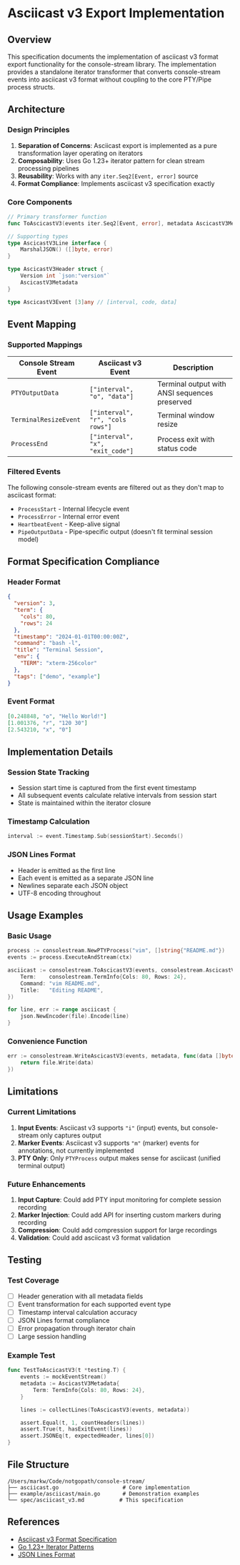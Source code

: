 # Asciicast v3 Export Implementation

## Overview

This specification documents the implementation of asciicast v3 format export functionality for the console-stream library. The implementation provides a standalone iterator transformer that converts console-stream events into asciicast v3 format without coupling to the core PTY/Pipe process structs.

## Architecture

### Design Principles

1. **Separation of Concerns**: Asciicast export is implemented as a pure transformation layer operating on iterators
2. **Composability**: Uses Go 1.23+ iterator pattern for clean stream processing pipelines
3. **Reusability**: Works with any `iter.Seq2[Event, error]` source
4. **Format Compliance**: Implements asciicast v3 specification exactly

### Core Components

```go
// Primary transformer function
func ToAscicastV3(events iter.Seq2[Event, error], metadata AscicastV3Metadata) iter.Seq2[AscicastV3Line, error]

// Supporting types
type AscicastV3Line interface {
    MarshalJSON() ([]byte, error)
}

type AscicastV3Header struct {
    Version int `json:"version"`
    AscicastV3Metadata
}

type AscicastV3Event [3]any // [interval, code, data]
```

## Event Mapping

### Supported Mappings

| Console Stream Event | Asciicast v3 Event | Description |
|---------------------|-------------------|-------------|
| `PTYOutputData` | `["interval", "o", "data"]` | Terminal output with ANSI sequences preserved |
| `TerminalResizeEvent` | `["interval", "r", "cols rows"]` | Terminal window resize |
| `ProcessEnd` | `["interval", "x", "exit_code"]` | Process exit with status code |

### Filtered Events

The following console-stream events are filtered out as they don't map to asciicast format:

- `ProcessStart` - Internal lifecycle event
- `ProcessError` - Internal error event
- `HeartbeatEvent` - Keep-alive signal
- `PipeOutputData` - Pipe-specific output (doesn't fit terminal session model)

## Format Specification Compliance

### Header Format

```json
{
  "version": 3,
  "term": {
    "cols": 80,
    "rows": 24
  },
  "timestamp": "2024-01-01T00:00:00Z",
  "command": "bash -l",
  "title": "Terminal Session",
  "env": {
    "TERM": "xterm-256color"
  },
  "tags": ["demo", "example"]
}
```

### Event Format

```json
[0.248848, "o", "Hello World!"]
[1.001376, "r", "120 30"]
[2.543210, "x", "0"]
```

## Implementation Details

### Session State Tracking

- Session start time is captured from the first event timestamp
- All subsequent events calculate relative intervals from session start
- State is maintained within the iterator closure

### Timestamp Calculation

```go
interval := event.Timestamp.Sub(sessionStart).Seconds()
```

### JSON Lines Format

- Header is emitted as the first line
- Each event is emitted as a separate JSON line
- Newlines separate each JSON object
- UTF-8 encoding throughout

## Usage Examples

### Basic Usage

```go
process := consolestream.NewPTYProcess("vim", []string{"README.md"})
events := process.ExecuteAndStream(ctx)

asciicast := consolestream.ToAscicastV3(events, consolestream.AscicastV3Metadata{
    Term:    consolestream.TermInfo{Cols: 80, Rows: 24},
    Command: "vim README.md",
    Title:   "Editing README",
})

for line, err := range asciicast {
    json.NewEncoder(file).Encode(line)
}
```

### Convenience Function

```go
err := consolestream.WriteAscicastV3(events, metadata, func(data []byte) error {
    return file.Write(data)
})
```

## Limitations

### Current Limitations

1. **Input Events**: Asciicast v3 supports `"i"` (input) events, but console-stream only captures output
2. **Marker Events**: Asciicast v3 supports `"m"` (marker) events for annotations, not currently implemented
3. **PTY Only**: Only `PTYProcess` output makes sense for asciicast (unified terminal output)

### Future Enhancements

1. **Input Capture**: Could add PTY input monitoring for complete session recording
2. **Marker Injection**: Could add API for inserting custom markers during recording
3. **Compression**: Could add compression support for large recordings
4. **Validation**: Could add asciicast v3 format validation

## Testing

### Test Coverage

- [ ] Header generation with all metadata fields
- [ ] Event transformation for each supported event type
- [ ] Timestamp interval calculation accuracy
- [ ] JSON Lines format compliance
- [ ] Error propagation through iterator chain
- [ ] Large session handling

### Example Test

```go
func TestToAscicastV3(t *testing.T) {
    events := mockEventStream()
    metadata := AscicastV3Metadata{
        Term: TermInfo{Cols: 80, Rows: 24},
    }

    lines := collectLines(ToAscicastV3(events, metadata))

    assert.Equal(t, 1, countHeaders(lines))
    assert.True(t, hasExitEvent(lines))
    assert.JSONEq(t, expectedHeader, lines[0])
}
```

## File Structure

```
/Users/markw/Code/notgopath/console-stream/
├── asciicast.go                    # Core implementation
├── example/asciicast/main.go       # Demonstration examples
└── spec/asciicast_v3.md           # This specification
```

## References

- [Asciicast v3 Format Specification](https://docs.asciinema.org/manual/asciicast/v3/)
- [Go 1.23+ Iterator Patterns](https://go.dev/blog/iter)
- [JSON Lines Format](https://jsonlines.org/)